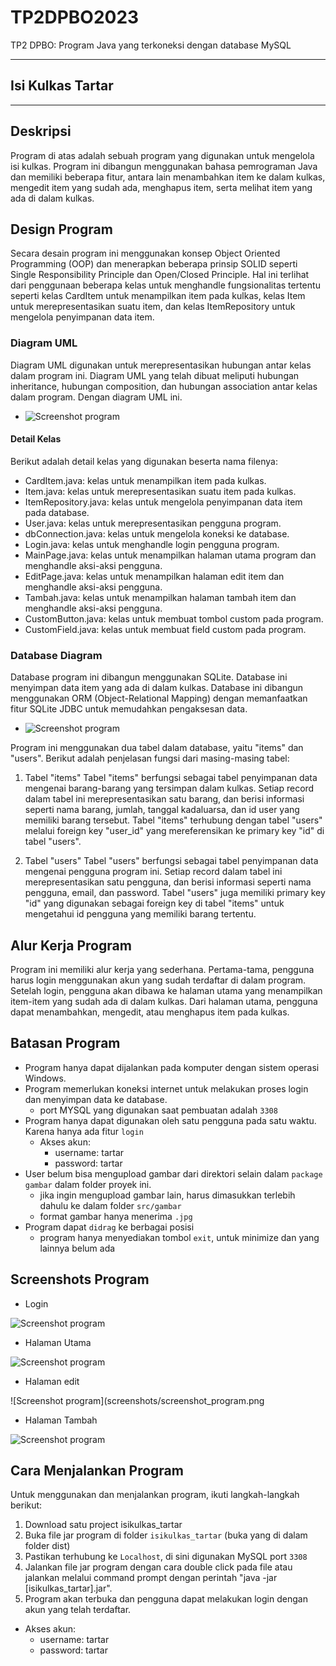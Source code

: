 # TP2DPBO2023
TP2 DPBO: Program Java yang terkoneksi dengan database MySQL

-----------------------------------------------------------------------------------------
## Isi Kulkas Tartar
-----------------------------------------------------------------------------------------
## Deskripsi
Program di atas adalah sebuah program yang digunakan untuk mengelola isi kulkas. Program ini dibangun menggunakan bahasa pemrograman Java dan memiliki beberapa fitur, antara lain menambahkan item ke dalam kulkas, mengedit item yang sudah ada, menghapus item, serta melihat item yang ada di dalam kulkas.
## Design Program
Secara desain program ini menggunakan konsep Object Oriented Programming (OOP) dan menerapkan beberapa prinsip SOLID seperti Single Responsibility Principle dan Open/Closed Principle. Hal ini terlihat dari penggunaan beberapa kelas untuk menghandle fungsionalitas tertentu seperti kelas CardItem untuk menampilkan item pada kulkas, kelas Item untuk merepresentasikan suatu item, dan kelas ItemRepository untuk mengelola penyimpanan data item.
### Diagram UML
Diagram UML digunakan untuk merepresentasikan hubungan antar kelas dalam program ini. Diagram UML yang telah dibuat meliputi hubungan inheritance, hubungan composition, dan hubungan association antar kelas dalam program. Dengan diagram UML ini.

- ![Screenshot program](screenshots/screenshot_program.png)
#### Detail Kelas
Berikut adalah detail kelas yang digunakan beserta nama filenya:

- CardItem.java: kelas untuk menampilkan item pada kulkas.
- Item.java: kelas untuk merepresentasikan suatu item pada kulkas.
- ItemRepository.java: kelas untuk mengelola penyimpanan data item pada database.
- User.java: kelas untuk merepresentasikan pengguna program.
- dbConnection.java: kelas untuk mengelola koneksi ke database.
- Login.java: kelas untuk menghandle login pengguna program.
- MainPage.java: kelas untuk menampilkan halaman utama program dan menghandle aksi-aksi pengguna.
- EditPage.java: kelas untuk menampilkan halaman edit item dan menghandle aksi-aksi pengguna.
- Tambah.java: kelas untuk menampilkan halaman tambah item dan menghandle aksi-aksi pengguna.
- CustomButton.java: kelas untuk membuat tombol custom pada program.
- CustomField.java: kelas untuk membuat field custom pada program.
### Database Diagram
Database program ini dibangun menggunakan SQLite. Database ini menyimpan data item yang ada di dalam kulkas. Database ini dibangun menggunakan ORM (Object-Relational Mapping) dengan memanfaatkan fitur SQLite JDBC untuk memudahkan pengaksesan data. 

- ![Screenshot program](screenshots/screenshot_program.png)

Program ini menggunakan dua tabel dalam database, yaitu "items" dan "users". Berikut adalah penjelasan fungsi dari masing-masing tabel:

1. Tabel "items"
Tabel "items" berfungsi sebagai tabel penyimpanan data mengenai barang-barang yang tersimpan dalam kulkas. Setiap record dalam tabel ini merepresentasikan satu barang, dan berisi informasi seperti nama barang, jumlah, tanggal kadaluarsa, dan id user yang memiliki barang tersebut. Tabel "items" terhubung dengan tabel "users" melalui foreign key "user_id" yang mereferensikan ke primary key "id" di tabel "users".

2. Tabel "users"
Tabel "users" berfungsi sebagai tabel penyimpanan data mengenai pengguna program ini. Setiap record dalam tabel ini merepresentasikan satu pengguna, dan berisi informasi seperti nama pengguna, email, dan password. Tabel "users" juga memiliki primary key "id" yang digunakan sebagai foreign key di tabel "items" untuk mengetahui id pengguna yang memiliki barang tertentu.

## Alur Kerja Program
Program ini memiliki alur kerja yang sederhana. Pertama-tama, pengguna harus login menggunakan akun yang sudah terdaftar di dalam program. Setelah login, pengguna akan dibawa ke halaman utama yang menampilkan item-item yang sudah ada di dalam kulkas. Dari halaman utama, pengguna dapat menambahkan, mengedit, atau menghapus item pada kulkas.

## Batasan Program
- Program hanya dapat dijalankan pada komputer dengan sistem operasi Windows.
- Program memerlukan koneksi internet untuk melakukan proses login dan menyimpan data ke database.
  - port MYSQL yang digunakan saat pembuatan adalah `3308`
- Program hanya dapat digunakan oleh satu pengguna pada satu waktu. Karena hanya ada fitur `login`
  - Akses akun:
    - username: tartar
    - password: tartar
- User belum bisa mengupload gambar dari direktori selain dalam `package gambar` dalam folder proyek ini.
  - jika ingin mengupload gambar lain, harus dimasukkan terlebih dahulu ke dalam folder `src/gambar`
  - format gambar hanya menerima `.jpg`
- Program dapat `didrag` ke berbagai posisi
  - program hanya menyediakan tombol `exit`, untuk minimize dan yang lainnya belum ada
  
## Screenshots Program
- Login

![Screenshot program](screenshots/screenshot_program.png)

- Halaman Utama

![Screenshot program](screenshots/screenshot_program.png)

- Halaman edit

![Screenshot program](screenshots/screenshot_program.png

- Halaman Tambah

![Screenshot program](screenshots/screenshot_program.png)

## Cara Menjalankan Program
Untuk menggunakan dan menjalankan program, ikuti langkah-langkah berikut:

1. Download satu project isikulkas_tartar
2. Buka file jar program di folder `isikulkas_tartar` (buka yang di dalam folder dist)
4. Pastikan terhubung ke `Localhost`, di sini digunakan MySQL port `3308`
3. Jalankan file jar program dengan cara double click pada file atau jalankan melalui command prompt dengan perintah "java -jar [isikulkas_tartar].jar".
4. Program akan terbuka dan pengguna dapat melakukan login dengan akun yang telah terdaftar.
  - Akses akun:
    - username: tartar
    - password: tartar
